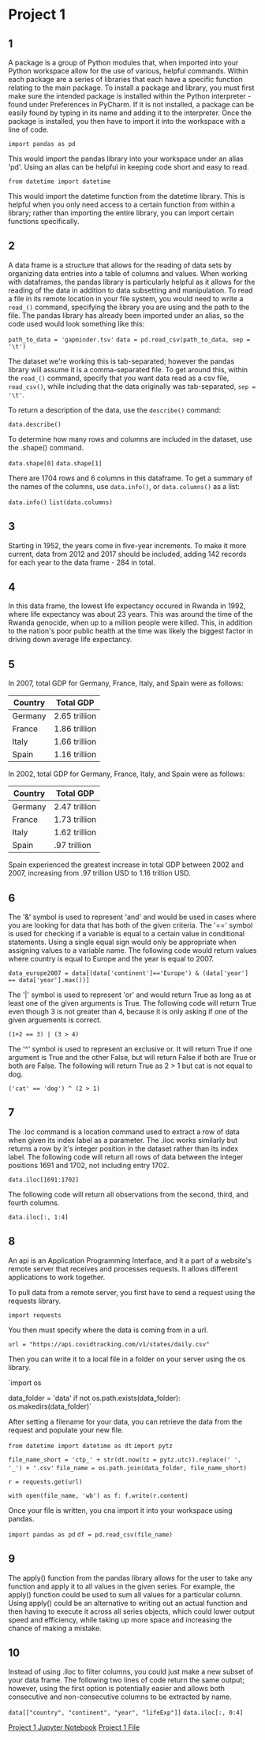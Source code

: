 # Project 1

## 1 

A package is a group of Python modules that, when imported into your Python workspace allow for the use of various, helpful commands. Within each package are a series of libraries that each have a specific function relating to the main package. To install a package and library, you must first make sure the intended package is installed within the Python interpreter - found under Preferences in PyCharm. If it is not installed, a package can be easily found by typing in its name and adding it to the interpreter. Once the package is installed, you then have to import it into the workspace with a line of code. 

`import pandas as pd` 

This would import the pandas library into your workspace under an alias 'pd'. Using an alias can be helpful in keeping code short and easy to read.

`from datetime import datetime`

This would import the datetime function from the datetime library. This is helpful when you only need access to a certain function from within a library; rather than importing the entire library, you can import certain functions specifically. 

## 2

A data frame is a structure that allows for the reading of data sets by organizing data entries into a table of columns and values. When working with dataframes, the pandas library is particularly helpful as it allows for the reading of the data in addition to data subsetting and manipulation. To read a file in its remote location in your file system, you would need to write a `read_()` command, specifying the library you are using and the path to the file. The pandas library has already been imported under an alias, so the code used would look something like this:

`path_to_data = 'gapminder.tsv'`
`data = pd.read_csv(path_to_data, sep = '\t')`

The dataset we're working this is tab-separated; however the pandas library will assume it is a comma-separated file. To get around this, within the `read_()` command, specify that you want data read as a csv file, `read_csv()`, while including that the data originally was tab-separated, `sep = '\t'`. 

To return a description of the data, use the `describe()` command:

`data.describe()`

To determine how many rows and columns are included in the dataset, use the .shape() command.

`data.shape[0]`
`data.shape[1]`

There are 1704 rows and 6 columns in this dataframe. To get a summary of the names of the columns, use `data.info()`, or `data.columns()` as a list:

`data.info()`
`list(data.columns)`

## 3 

Starting in 1952, the years come in five-year increments. To make it more current, data from 2012 and 2017 should be included, adding 142 records for each year to the data frame - 284 in total.

## 4

In this data frame, the lowest life expectancy occured in Rwanda in 1992, where life expectancy was about 23 years. This was around the time of the Rwanda genocide, when up to a million people were killed. This, in addition to the nation's poor public health at the time was likely the biggest factor in driving down average life expectancy. 

## 5 

In 2007, total GDP for Germany, France, Italy, and Spain were as follows: 

| Country  | Total GDP |
| ------------- | ------------- |
| Germany  | 2.65 trillion  |
| France  | 1.86 trillion  |
| Italy  | 1.66 trillion | 
| Spain  | 1.16 trillion |

In 2002, total GDP for Germany, France, Italy, and Spain were as follows: 

| Country  | Total GDP |
| ------------- | ------------- |
| Germany  | 2.47 trillion  |
| France  | 1.73 trillion  |
| Italy  | 1.62 trillion | 
| Spain  | .97 trillion |

Spain experienced the greatest increase in total GDP between 2002 and 2007, increasing from .97 trillion USD to 1.16 trillion USD.

## 6

The '&' symbol is used to represent 'and' and would be used in cases where you are looking for data that has both of the given criteria. The '==' symbol is used for checking if a variable is equal to a certain value in conditional statements. Using a single equal sign would only be appropriate when assigning values to a variable name. The following code would return values where country is equal to Europe and the year is equal to 2007.

`data_europe2007 = data[(data['continent']=='Europe') & (data['year'] == data['year'].max())]`

The '|' symbol is used to represent 'or' and would return True as long as at least one of the given arguments is True. The following code will return True even though 3 is not greater than 4, because it is only asking if one of the given arguements is correct.

`(1+2 == 3) | (3 > 4)`

The '^' symbol is used to represent an exclusive or. It will return True if one argument is True and the other False, but will return False if both are True or both are False. The following will return True as 2 > 1 but cat is not equal to dog.

`('cat' == 'dog') ^ (2 > 1)`

## 7 

The .loc command is a location command used to extract a row of data when given its index label as a parameter. The .iloc works similarly but returns a row by it's integer position in the dataset rather than its index label. The following code will return all rows of data between the integer positions 1691 and 1702, not including entry 1702.

`data.iloc[1691:1702]`

The following code will return all observations from the second, third, and fourth columns. 

`data.iloc[:, 1:4]`


## 8 

An api is an Application Programming Interface, and it a part of a website's remote server that receives and processes requests. It allows different applications to work together.

To pull data from a remote server, you first have to send a request using the requests library.

`import requests`

You then must specify where the data is coming from in a url. 

`url = "https://api.covidtracking.com/v1/states/daily.csv"`

Then you can write it to a local file in a folder on your server using the os library.

`import os

data_folder = 'data'
if not os.path.exists(data_folder):
    os.makedirs(data_folder)`
    
After setting a filename for your data, you can retrieve the data from the request and populate your new file.
 
`from datetime import datetime as dt`
`import pytz`
 
`file_name_short = 'ctp_' + str(dt.now(tz = pytz.utc)).replace(' ', '_') + '.csv'`
`file_name = os.path.join(data_folder, file_name_short)`

`r = requests.get(url)`

`with open(file_name, 'wb') as f:
    f.write(r.content)`
    
 Once your file is written, you cna import it into your workspace using pandas.
    
`import pandas as pd`
`df = pd.read_csv(file_name)`

## 9 

The apply() function from the pandas library allows for the user to take any function and apply it to all values in the given series. For example, the apply() function could be used to sum all values for a particular column. Using apply() could be an alternative to writing out an actual function and then having to execute it across all series objects, which could lower output speed and efficiency, while taking up more space and increasing the chance of making a mistake. 

## 10

Instead of using .iloc to filter columns, you could just make a new subset of your data frame. The following two lines of code return the same output; however, using the first option is potentially easier and allows both consecutive and non-consecutive columns to be extracted by name. 

`data[["country", "continent", "year", "lifeExp"]]`
`data.iloc[:, 0:4]`

[Project 1 Jupyter Notebook]()
[Project 1 File]()
